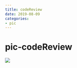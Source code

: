 ```yaml
---
title: codeReview 
date: 2019-08-09
categories: 
- pic 
---
```

# pic-codeReview
![](https://cdn.jsdelivr.net/gh/nber1994/fu0k@master/uPic/20190109234305933_2039800310.png)


